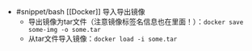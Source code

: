 - #snippet/bash [[Docker]] 导入导出镜像
	- 导出镜像为tar文件（注意镜像标签名信息也在里面！）：`docker save some-img -o some.tar`
	- 从tar文件导入镜像：`docker load -i some.tar`